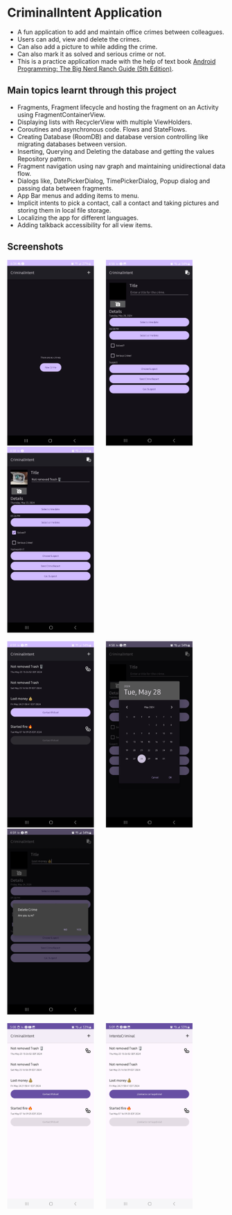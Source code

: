 # CriminalIntent Application
- A fun application to add and maintain office crimes between colleagues.
- Users can add, view and delete the crimes.
- Can also add a picture to while adding the crime.
- Can also mark it as solved and serious crime or not.
- This is a practice application made with the help of text book [Android Programming: The Big Nerd Ranch Guide (5th Edition)](https://bignerdranch.com/books/android-programming-the-big-nerd-ranch-guide-5th-edition/).

## Main topics learnt through this project
- Fragments, Fragment lifecycle and hosting the fragment on an Activity using FragmentContainerView.
- Displaying lists with RecyclerView with multiple ViewHolders.
- Coroutines and asynchronous code. Flows and StateFlows.
- Creating Database (RoomDB) and database version controlling like migrating databases between version.
- Inserting, Querying and Deleting the database and getting the values Repository pattern.
- Fragment navigation using nav graph and maintaining unidirectional data flow.
- Dialogs like, DatePickerDialog, TimePickerDialog, Popup dialog and passing data between fragments.
- App Bar menus and adding items to menu.
- Implicit intents to pick a contact, call a contact and taking pictures and storing them in local file storage.
- Localizing the app for different languages.
- Adding talkback accessibility for all view items.

## Screenshots

<img src="screenshots/emptyListScreenshot.jpg" width="200">&emsp;&emsp;<img src="screenshots/newCrimeScreenshot.jpg" width="200">&emsp;&emsp;<img src="screenshots/crimeDetailScreenshot.jpg" width="200">
<br/>
<br/>
<img src="screenshots/filledListScreenshot.jpg" width="200">&emsp;&emsp;<img src="screenshots/datePickerScreenshot.jpg" width="200">&emsp;&emsp;<img src="screenshots/deleteDialogScreenshot.jpg" width="200">
<br/>
<br/>
<img src="screenshots/lightModeScreenshot.jpg" width="200">&emsp;&emsp;<img src="screenshots/spanishScreenshot.jpg" width="200">


